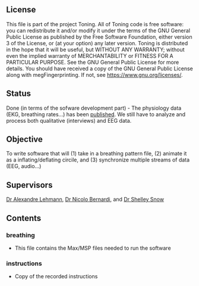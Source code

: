 ## License
This file is part of the project Toning. All of Toning code is free software: you can redistribute it and/or modify it under the terms of the GNU General Public License as published by the Free Software Foundation, either version 3 of the License, or (at your option) any later version. Toning is distributed in the hope that it will be useful, but WITHOUT ANY WARRANTY; without even the implied warranty of MERCHANTABILITY or FITNESS FOR A PARTICULAR PURPOSE. See the GNU General Public License for more details. You should have received a copy of the GNU General Public License along with megFingerprinting. If not, see https://www.gnu.org/licenses/.

## Status
Done (in terms of the sofware development part) - The physiology data (EKG, breathing rates...) has been [published](https://www.nature.com/articles/s41598-017-07171-2). We still have to analyze and process both qualitative (interviews) and EEG data. 


## Objective
To write software that will (1) take in a breathing pattern file, (2) animate it as a inflating/deflating circile, and (3) synchronize multiple streams of data (EEG, audio...)

## Supervisors
[Dr Alexandre Lehmann](https://www.mcgill.ca/ent/about-us/people/faculty/dr-alexandre-lehmann), [Dr Nicolo Bernardi](http://www.psych.mcgill.ca/labs/mcl/Nicolo_Bernardi.htm), and [Dr Shelley Snow](https://www.psychologytoday.com/ca/therapists/shelley-snow-montreal-qc/305696)


## Contents
### breathing
* This file contains the  Max/MSP files needed to run the software

### instructions
* Copy of the recorded instructions

